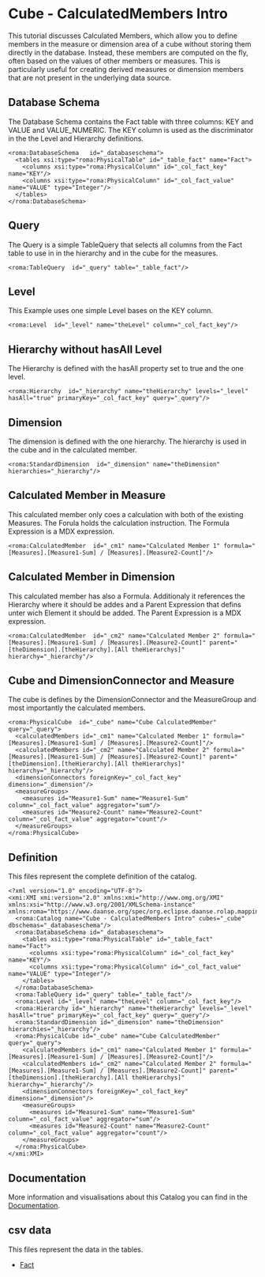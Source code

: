 # Cube - CalculatedMembers Intro

This tutorial discusses Calculated Members, which allow you to define members in the measure or dimension area of a cube without storing them directly in the database. Instead, these members are computed on the fly, often based on the values of other members or measures. This is particularly useful for creating derived measures or dimension members that are not present in the underlying data source.



## Database Schema

The Database Schema contains the Fact table with three columns: KEY and VALUE and VALUE_NUMERIC. The KEY column is used as the discriminator in the the Level and Hierarchy definitions.


```xmi
<roma:DatabaseSchema   id="_databaseschema">
  <tables xsi:type="roma:PhysicalTable" id="_table_fact" name="Fact">
    <columns xsi:type="roma:PhysicalColumn" id="_col_fact_key" name="KEY"/>
    <columns xsi:type="roma:PhysicalColumn" id="_col_fact_value" name="VALUE" type="Integer"/>
  </tables>
</roma:DatabaseSchema>

```

## Query

The Query is a simple TableQuery that selects all columns from the Fact table to use in in the hierarchy and in the cube for the measures.


```xmi
<roma:TableQuery  id="_query" table="_table_fact"/>

```

## Level

This Example uses one simple Level bases on the KEY column.


```xmi
<roma:Level  id="_level" name="theLevel" column="_col_fact_key"/>

```

## Hierarchy without hasAll Level

The Hierarchy is defined with the hasAll property set to true and the one level.


```xmi
<roma:Hierarchy  id="_hierarchy" name="theHierarchy" levels="_level" hasAll="true" primaryKey="_col_fact_key" query="_query"/>

```

## Dimension

The dimension is defined with the one hierarchy. The hierarchy is used in the cube and in the calculated member.


```xmi
<roma:StandardDimension  id="_dimension" name="theDimension" hierarchies="_hierarchy"/>

```

## Calculated Member in Measure

This calculated member only coes a calculation with both of the existing Measures. The Forula holds the calculation instruction. The Formula Expression is a MDX expression.


```xmi
<roma:CalculatedMember  id="_cm1" name="Calculated Member 1" formula="[Measures].[Measure1-Sum] / [Measures].[Measure2-Count]"/>

```

## Calculated Member in Dimension

This calculated member has also a Formula. Additionaly it references the Hierarchy where it should be addes and a Parent Expression that defins unter wich Element it should be added. The Parent Expression is a MDX expression.



```xmi
<roma:CalculatedMember  id="_cm2" name="Calculated Member 2" formula="[Measures].[Measure1-Sum] / [Measures].[Measure2-Count]" parent="[theDimension].[theHierarchy].[All theHierarchys]" hierarchy="_hierarchy"/>

```

## Cube and DimensionConnector and Measure

The cube is defines by the DimensionConnector and the MeasureGroup and most importantly the calculated members.


```xmi
<roma:PhysicalCube  id="_cube" name="Cube CalculatedMember" query="_query">
  <calculatedMembers id="_cm1" name="Calculated Member 1" formula="[Measures].[Measure1-Sum] / [Measures].[Measure2-Count]"/>
  <calculatedMembers id="_cm2" name="Calculated Member 2" formula="[Measures].[Measure1-Sum] / [Measures].[Measure2-Count]" parent="[theDimension].[theHierarchy].[All theHierarchys]" hierarchy="_hierarchy"/>
  <dimensionConnectors foreignKey="_col_fact_key" dimension="_dimension"/>
  <measureGroups>
    <measures id="Measure1-Sum" name="Measure1-Sum" column="_col_fact_value" aggregator="sum"/>
    <measures id="Measure2-Count" name="Measure2-Count" column="_col_fact_value" aggregator="count"/>
  </measureGroups>
</roma:PhysicalCube>

```


## Definition

This files represent the complete definition of the catalog.

```xmi
<?xml version="1.0" encoding="UTF-8"?>
<xmi:XMI xmi:version="2.0" xmlns:xmi="http://www.omg.org/XMI" xmlns:xsi="http://www.w3.org/2001/XMLSchema-instance" xmlns:roma="https://www.daanse.org/spec/org.eclipse.daanse.rolap.mapping">
  <roma:Catalog name="Cube - CalculatedMembers Intro" cubes="_cube" dbschemas="_databaseschema"/>
  <roma:DatabaseSchema id="_databaseschema">
    <tables xsi:type="roma:PhysicalTable" id="_table_fact" name="Fact">
      <columns xsi:type="roma:PhysicalColumn" id="_col_fact_key" name="KEY"/>
      <columns xsi:type="roma:PhysicalColumn" id="_col_fact_value" name="VALUE" type="Integer"/>
    </tables>
  </roma:DatabaseSchema>
  <roma:TableQuery id="_query" table="_table_fact"/>
  <roma:Level id="_level" name="theLevel" column="_col_fact_key"/>
  <roma:Hierarchy id="_hierarchy" name="theHierarchy" levels="_level" hasAll="true" primaryKey="_col_fact_key" query="_query"/>
  <roma:StandardDimension id="_dimension" name="theDimension" hierarchies="_hierarchy"/>
  <roma:PhysicalCube id="_cube" name="Cube CalculatedMember" query="_query">
    <calculatedMembers id="_cm1" name="Calculated Member 1" formula="[Measures].[Measure1-Sum] / [Measures].[Measure2-Count]"/>
    <calculatedMembers id="_cm2" name="Calculated Member 2" formula="[Measures].[Measure1-Sum] / [Measures].[Measure2-Count]" parent="[theDimension].[theHierarchy].[All theHierarchys]" hierarchy="_hierarchy"/>
    <dimensionConnectors foreignKey="_col_fact_key" dimension="_dimension"/>
    <measureGroups>
      <measures id="Measure1-Sum" name="Measure1-Sum" column="_col_fact_value" aggregator="sum"/>
      <measures id="Measure2-Count" name="Measure2-Count" column="_col_fact_value" aggregator="count"/>
    </measureGroups>
  </roma:PhysicalCube>
</xmi:XMI>

```
## Documentation

More information and visualisations about this Catalog you can find in the [Documentation](./DOCUMENTATION.MD).

## csv data


This files represent the data in the tables.

- [Fact](./data/Fact.csv)

